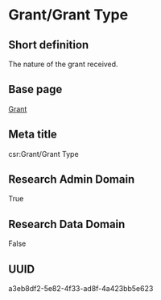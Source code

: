 # Grant/Grant Type
## Short definition
The nature of the grant received.
## Base page
[Grant](../Objects/Grant.md)
## Meta title
csr:Grant/Grant Type
## Research Admin Domain
True
## Research Data Domain
False
## UUID
a3eb8df2-5e82-4f33-ad8f-4a423bb5e623
